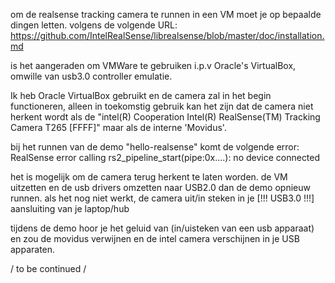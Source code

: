 om de realsense tracking camera te runnen in een VM moet je op bepaalde dingen letten.
volgens de volgende URL:
https://github.com/IntelRealSense/librealsense/blob/master/doc/installation.md

is het aangeraden om VMWare te gebruiken i.p.v Oracle's VirtualBox, omwille van usb3.0 controller emulatie.

Ik heb Oracle VirtualBox gebruikt en de camera zal in het begin functioneren, alleen in toekomstig gebruik kan het zijn
dat de camera niet herkent wordt als de 
    "intel(R) Cooperation Intel(R) RealSense(TM) Tracking Camera T265 [FFFF]"
maar als de interne 'Movidus'.

bij het runnen van de demo "hello-realsense" komt de volgende error:
  RealSense error calling rs2_pipeline_start(pipe:0x....): no device connected

het is mogelijk om de camera terug herkent te laten worden.
de VM uitzetten en de usb drivers omzetten naar USB2.0
dan de demo opnieuw runnen. als het nog niet werkt, de camera uit/in steken in je [!!! USB3.0 !!!] aansluiting van je laptop/hub

tijdens de demo hoor je het geluid van (in/uisteken van een usb apparaat) en zou de movidus verwijnen en de intel camera verschijnen in je
USB apparaten.

/ to be continued /

